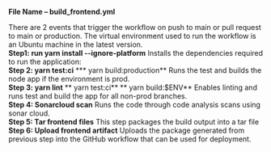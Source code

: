 **File Name – build_frontend.yml**

There are 2 events that trigger the workflow on push to main or pull request to main or production. The virtual environment used to run the workflow is an Ubuntu machine in the latest version.
&nbsp;  
**Step1: run yarn install --ignore-platform**
Installs the dependencies required to run the application:
&nbsp;  
**Step 2: yarn test:ci**
***        yarn build:production**
Runs the test and builds the node app if the environment is prod. 
&nbsp;  
**Step 3: yarn lint**
**       yarn test:ci**
**       yarn build:$ENV**
Enables linting and runs test and build the app for all non-prod branches.
&nbsp;  
**Step 4: Sonarcloud scan**
Runs the code through code analysis scans using sonar cloud.
&nbsp;  
**Step 5: Tar frontend files**
This step packages the build output into a tar file
&nbsp;  
**Step 6: Upload frontend artifact**
Uploads the package generated from previous step into the GitHub workflow that can be used for deployment.

